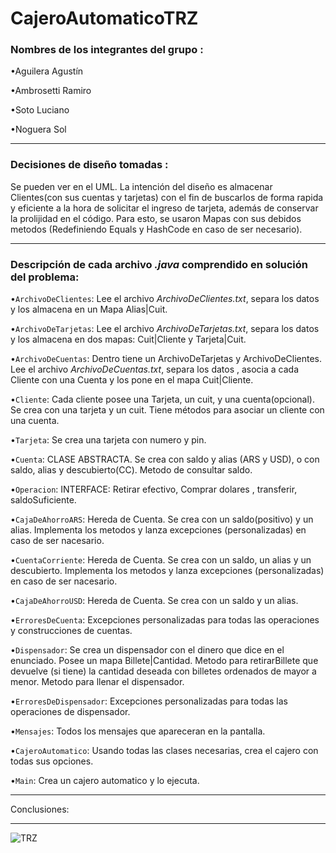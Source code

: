 # CajeroAutomaticoTRZ

### Nombres de los integrantes del grupo :
•Aguilera Agustín 

•Ambrosetti Ramiro 

•Soto Luciano 

•Noguera Sol
 _ _ _ _ _ _ _ _  _ _ _ _ _ _ _ _  _ _ _ _ _ _ _ _  _ _ _ _ _ _ _ _  _ _ _ _ _ _ _ _  _ _ _ _ _ _ _ _ 
 
### Decisiones de diseño tomadas :
Se pueden ver en el UML. La intención del diseño es almacenar Clientes(con sus cuentas y tarjetas) con el fin de buscarlos de forma rapida y eficiente a la hora de solicitar el ingreso de tarjeta, además de conservar la prolijidad en el código. Para esto, se usaron Mapas con sus debidos metodos (Redefiniendo Equals y HashCode en caso de ser necesario).
 _ _ _ _ _ _ _ _  _ _ _ _ _ _ _ _  _ _ _ _ _ _ _ _  _ _ _ _ _ _ _ _  _ _ _ _ _ _ _ _  _ _ _ _ _ _ _ _ 
### Descripción de cada archivo *.java* comprendido en solución del problema:

  •`ArchivoDeClientes`: Lee el archivo *ArchivoDeClientes.txt*, separa los datos y los almacena en un Mapa Alias|Cuit.
  
  •`ArchivoDeTarjetas`: Lee el archivo *ArchivoDeTarjetas.txt*, separa los datos y los almacena en dos mapas: Cuit|Cliente y Tarjeta|Cuit.
  
  •`ArchivoDeCuentas`: Dentro tiene un ArchivoDeTarjetas y ArchivoDeClientes. Lee el archivo *ArchivoDeCuentas.txt*, separa los datos , asocia a cada Cliente con una Cuenta y los pone en el mapa Cuit|Cliente.
  
  •`Cliente`: Cada cliente posee una Tarjeta, un cuit, y una cuenta(opcional). Se crea con una tarjeta y un cuit. Tiene métodos para asociar un cliente con una cuenta.
  
  •`Tarjeta`: Se crea una tarjeta con numero y pin.
  
  •`Cuenta`: CLASE ABSTRACTA. Se crea con saldo y alias (ARS y USD), o con saldo, alias y descubierto(CC). Metodo de consultar saldo.
  
   •`Operacion`: INTERFACE: Retirar efectivo, Comprar dolares , transferir, saldoSuficiente.
    
   •`CajaDeAhorroARS`: Hereda de Cuenta. Se crea con un saldo(positivo) y un alias. Implementa los metodos <Operacion> y lanza excepciones (personalizadas) en caso de ser nacesario. 
      
   •`CuentaCorriente`: Hereda de Cuenta. Se crea con un saldo, un alias y un descubierto. Implementa los metodos <Operacion> y lanza excepciones (personalizadas) en caso de ser nacesario.
      
   •`CajaDeAhorroUSD`: Hereda de Cuenta. Se crea con un saldo y un alias.
    
  •`ErroresDeCuenta`: Excepciones personalizadas para todas las operaciones y construcciones de cuentas.
  
  •`Dispensador`: Se crea un dispensador con el dinero que dice en el enunciado. Posee un mapa Billete|Cantidad. Metodo para retirarBillete que devuelve (si tiene) la cantidad deseada con billetes ordenados de mayor a menor. Metodo para llenar el dispensador.
  
  •`ErroresDeDispensador`: Excepciones personalizadas para todas las operaciones de dispensador.
  
  •`Mensajes`: Todos los mensajes que apareceran en la pantalla.
  
  •`CajeroAutomatico`: Usando todas las clases necesarias, crea el cajero con todas sus opciones.
  
  •`Main`: Crea un cajero automatico y lo ejecuta.  
   _ _ _ _ _ _ _ _  _ _ _ _ _ _ _ _  _ _ _ _ _ _ _ _  _ _ _ _ _ _ _ _  _ _ _ _ _ _ _ _  _ _ _ _ _ _ _ _ 
  
  Conclusiones: 
   _ _ _ _ _ _ _ _  _ _ _ _ _ _ _ _  _ _ _ _ _ _ _ _  _ _ _ _ _ _ _ _  _ _ _ _ _ _ _ _  _ _ _ _ _ _ _ _ 
  
  

![TRZ](https://user-images.githubusercontent.com/55515042/82707534-a227f380-9c52-11ea-885d-fd140fc44223.jpg)
